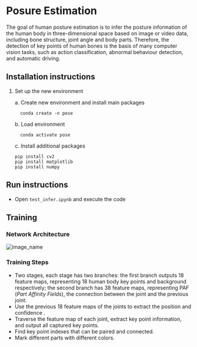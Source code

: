 # Posure Estimation
The goal of human posture estimation is to infer the posture information of the human body in three-dimensional space based on image or video data, including bone structure, joint angle and body parts. Therefore, the detection of key points of human bones is the basis of many computer vision tasks, such as action classification, abnormal behaviour detection, and automatic driving.


## Installation instructions

1. Set up the new environment

    a. Create new environment and install main packages
    ```
      conda create -n pose
    ```
    b. Load environment
    ```
      conda activate pose
    ```
    c. Install additional packages
      ```
      pip install cv2
      pip install matplotlib
      pip install numpy
      ```

## Run instructions
- Open `test_infer.ipynb` and execute the code

## Training

### Network Architecture
![image_name](https://github.com/WendyJ22/Pose_Estimation/blob/main/readme/architecture.png)

### Training Steps 
- Two stages, each stage has two branches: the first branch outputs 18 feature maps, representing 18 human body key points and background respectively; the second branch has 38 feature maps, representing PAF (_Part Affinity Fields_), the connection between the joint and the previous joint.
- Use the previous 18 feature maps of the joints to extract the position and confidence .
- Traverse the feature map of each joint, extract key point information, and output all captured key points.
- Find key point indexes that can be paired and connected. 
- Mark different parts with different colors.


